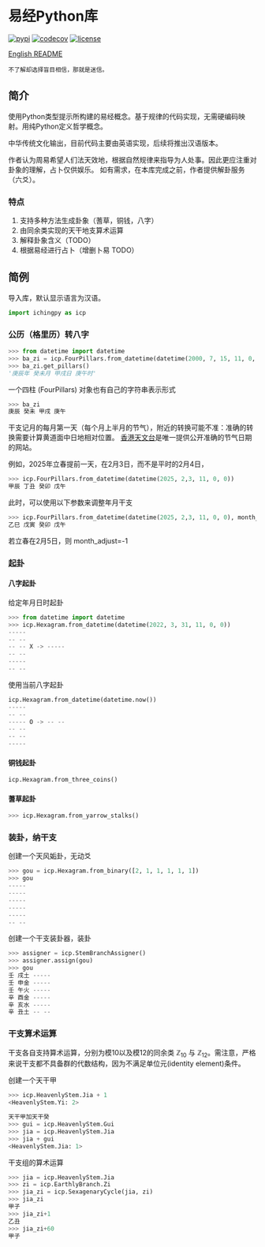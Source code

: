 
# 易经Python库

[![pypi](https://img.shields.io/badge/pypi-v0.1-blue)](https://pypi.org/project/ichingpy/)
[![codecov](https://codecov.io/gh/JinyangWang27/ichingpy/branch/main/graph/badge.svg?token=T27TSAL7BC)](https://codecov.io/gh/JinyangWang27/ichingpy)
[![license](https://img.shields.io/badge/license-MIT-g)]([LICENSE](https://github.com/JinyangWang27/ichingpy/blob/main/LICENSE))

[English README](https://github.com/JinyangWang27/ichingpy/blob/main/README.md)

```
不了解却选择盲目相信，那就是迷信。
```



## 简介
使用Python类型提示所构建的易经概念。基于规律的代码实现，无需硬编码映射。用纯Python定义哲学概念。

中华传统文化输出，目前代码主要由英语实现，后续将推出汉语版本。

作者认为周易希望人们法天效地，根据自然规律来指导为人处事。因此更应注重对卦象的理解，占卜仅供娱乐。
如有需求，在本库完成之前，作者提供解卦服务（六爻）。

### 特点

1. 支持多种方法生成卦象（蓍草，铜钱，八字）
2. 由同余类实现的天干地支算术运算
3. 解释卦象含义（TODO）
4. 根据易经进行占卜（增删卜易 TODO）


## 简例

导入库，默认显示语言为汉语。

```python
import ichingpy as icp
```

### 公历（格里历）转八字


```python
>>> from datetime import datetime
>>> ba_zi = icp.FourPillars.from_datetime(datetime(2000, 7, 15, 11, 0, 0))
>>> ba_zi.get_pillars()
'庚辰年 癸未月 甲戌日 庚午时'
```
一个四柱 (FourPillars) 对象也有自己的字符串表示形式
```python
>>> ba_zi
庚辰 癸未 甲戌 庚午
```
干支记月的每月第一天（每个月上半月的节气），附近的转换可能不准：准确的转换需要计算黄道面中日地相对位置。
[香港天文台](https://www.hko.gov.hk/sc/gts/astronomy/Solar_Term.htm)是唯一提供公开准确的节气日期的网站。

例如，2025年立春提前一天，在2月3日，而不是平时的2月4日，
```python
>>> icp.FourPillars.from_datetime(datetime(2025, 2,3, 11, 0, 0))
甲辰 丁丑 癸卯 戊午
```
此时，可以使用以下参数来调整年月干支
```python
>>> icp.FourPillars.from_datetime(datetime(2025, 2,3, 11, 0, 0), month_adjust=1)   
乙巳 戊寅 癸卯 戊午
```
若立春在2月5日，则 month_adjust=-1


### 起卦
#### 八字起卦
给定年月日时起卦
```python
>>> from datetime import datetime
>>> icp.Hexagram.from_datetime(datetime(2022, 3, 31, 11, 0, 0)) 
-----
-- --
-- -- X -> -----
-- --
-----
-- --
```
使用当前八字起卦

```python
icp.Hexagram.from_datetime(datetime.now()) 
-----
-- --
----- O -> -- --
-- --
-- --
-----
```

#### 铜钱起卦

```python
icp.Hexagram.from_three_coins()           
```

#### 蓍草起卦

```python
>>> icp.Hexagram.from_yarrow_stalks()
```

### 装卦，纳干支
创建一个天风姤卦，无动爻
```python
>>> gou = icp.Hexagram.from_binary([2, 1, 1, 1, 1, 1]) 
>>> gou
-----
-----
-----
-----
-----
-- --
```

创建一个干支装卦器，装卦
```python
>>> assigner = icp.StemBranchAssigner()
>>> assigner.assign(gou) 
>>> gou
壬 戌土 -----
壬 申金 -----
壬 午火 -----
辛 酉金 -----
辛 亥水 -----
辛 丑土 -- --
```


### 干支算术运算

干支各自支持算术运算，分别为模10以及模12的同余类 $\mathbb{Z}_{10}$ 与 $\mathbb{Z}_{12}$。需注意，严格来说干支都不具备群的代数结构，因为不满足单位元(identity element)条件。

创建一个天干甲
```python
>>> icp.HeavenlyStem.Jia + 1
<HeavenlyStem.Yi: 2>

天干甲加天干癸
>>> gui = icp.HeavenlyStem.Gui
>>> jia = icp.HeavenlyStem.Jia
>>> jia + gui 
<HeavenlyStem.Jia: 1>
```

干支组的算术运算
```python
>>> jia = icp.HeavenlyStem.Jia 
>>> zi = icp.EarthlyBranch.Zi
>>> jia_zi = icp.SexagenaryCycle(jia, zi)
>>> jia_zi
甲子
>>> jia_zi+1
乙丑
>>> jia_zi+60
甲子
```